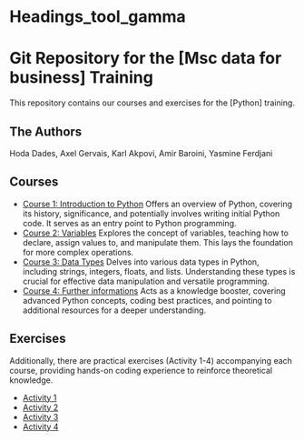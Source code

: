 # Headings_tool_gamma
# Git Repository for the [Msc data for business] Training

This repository contains our courses and exercises for the [Python] training.


## The Authors

Hoda Dades,
Axel Gervais,
Karl Akpovi,
Amir Baroini,
Yasmine Ferdjani

## Courses

* [Course 1: Introduction to Python](Courses/Course_1.ipynb)
  Offers an overview of Python, covering its history, significance, and potentially involves writing initial Python code. It serves as an entry point to Python programming.
* [Course 2: Variables](Courses/course2.ipynb)
  Explores the concept of variables, teaching how to declare, assign values to, and manipulate them. This lays the foundation for more complex operations.
* [Course 3: Data Types](Courses/Course_3.ipynb)
  Delves into various data types in Python, including strings, integers, floats, and lists. Understanding these types is crucial for effective data manipulation and versatile programming.
* [Course 4: Further informations](Courses/course_4.ipynb)
  Acts as a knowledge booster, covering advanced Python concepts, coding best practices, and pointing to additional resources for a deeper understanding.

## Exercises
Additionally, there are practical exercises (Activity 1-4) accompanying each course, providing hands-on coding experience to reinforce theoretical knowledge. 
* [Activity 1](Activity/activity_1.py)
* [Activity 2](Activity/activity_2.py)
* [Activity 3](Activity/Activity_3.ipynb)
* [Activity 4](Activity/Activity_4.ipynb)

